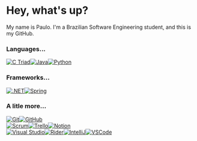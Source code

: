 # Hey, what's up?
My name is Paulo. I'm a Brazilian Software Engineering student, and this is my GitHub.


### Languages...
[![C Triad](https://img.shields.io/badge/C%20TRIAD-%234B0082%09?style=for-the-badge)](https://github.com/pr-pinho "C Triad")[![Java](https://img.shields.io/badge/JAVA-%23fc4719?style=for-the-badge)](https://github.com/pr-pinho "Java")[![Python](https://img.shields.io/badge/PYTHON-%232d47a6?style=for-the-badge)](https://github.com/pr-pinho "Python")

### Frameworks...
[![.NET](https://img.shields.io/badge/.NET-%23e6e6e6?style=for-the-badge)](https://github.com/pr-pinho ".NET")[![Spring](https://img.shields.io/badge/SPRING-%23e6e6e6?style=for-the-badge)](https://github.com/pr-pinho "Spring")

### A litle more...
[![Git](https://img.shields.io/badge/GIT-%231f1f1f?style=for-the-badge)](https://github.com/pr-pinho "Git")[![GitHub](https://img.shields.io/badge/GITHUB-%231f1f1f?style=for-the-badge)](https://github.com/pr-pinho "GitHub")<br/>[![Scrum](https://img.shields.io/badge/SCRUM-%231f1f1f?style=for-the-badge)](https://github.com/pr-pinho "Scrum")[![Trello](https://img.shields.io/badge/TRELLO-%231f1f1f?style=for-the-badge)](https://github.com/pr-pinho "Trello")[![Notion](https://img.shields.io/badge/NOTION-%231f1f1f?style=for-the-badge)](https://github.com/pr-pinho "Notion")<br/>[![Visual Studio](https://img.shields.io/badge/VISUALSTUDIO-%231f1f1f?style=for-the-badge)](https://github.com/pr-pinho "VisualStudio")[![Rider](https://img.shields.io/badge/RIDER-%231f1f1f?style=for-the-badge)](https://github.com/pr-pinho "Rider")[![IntelliJ](https://img.shields.io/badge/INTELLIJ-%231f1f1f?style=for-the-badge)](https://github.com/pr-pinho "IntelliJ")[![VSCode](https://img.shields.io/badge/VSCODE-%231f1f1f?style=for-the-badge)](https://github.com/pr-pinho "VSCode")